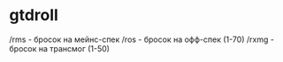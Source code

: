 # gtdroll
/rms - бросок на мейнс-спек
/ros - бросок на офф-спек (1-70)
/rxmg - бросок на трансмог (1-50)
